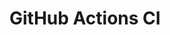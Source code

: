 # GitHub Actions CI








































































































































































































































































































































































































































































































































































































































































































































































































































































































































































































































































































































































































































































































































































































































































































































































































































































































































































































































































































